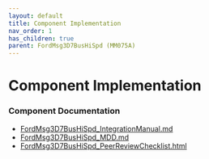 ```yaml
---
layout: default
title: Component Implementation
nav_order: 1
has_children: true
parent: FordMsg3D7BusHiSpd (MM075A)
---
```

# Component Implementation
### Component Documentation

- [FordMsg3D7BusHiSpd_IntegrationManual.md](doc/FordMsg3D7BusHiSpd_IntegrationManual.md)
- [FordMsg3D7BusHiSpd_MDD.md](doc/FordMsg3D7BusHiSpd_MDD.md)
- [FordMsg3D7BusHiSpd_PeerReviewChecklist.html](doc/FordMsg3D7BusHiSpd_PeerReviewChecklist.html)

